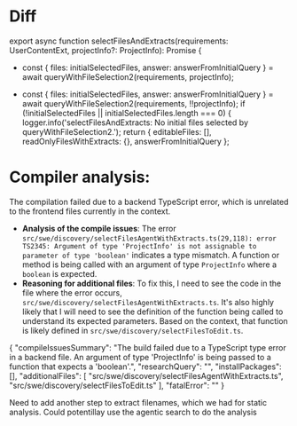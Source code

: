 # Diff
 export async function selectFilesAndExtracts(requirements: UserContentExt, projectInfo?: ProjectInfo): Promise<SelectFilesAndExtractsResult> {
-	const { files: initialSelectedFiles, answer: answerFromInitialQuery } = await queryWithFileSelection2(requirements, projectInfo);
+	const { files: initialSelectedFiles, answer: answerFromInitialQuery } = await queryWithFileSelection2(requirements, !!projectInfo);
 	if (!initialSelectedFiles || initialSelectedFiles.length === 0) {
 		logger.info('selectFilesAndExtracts: No initial files selected by queryWithFileSelection2.');
 		return { editableFiles: [], readOnlyFilesWithExtracts: {}, answerFromInitialQuery };

# Compiler analysis:
The compilation failed due to a backend TypeScript error, which is unrelated to the frontend files currently in the context.

- **Analysis of the compile issues**: The error `src/swe/discovery/selectFilesAgentWithExtracts.ts(29,118): error TS2345: Argument of type 'ProjectInfo' is not assignable to parameter of type 'boolean'` indicates a type mismatch. A function or method is being called with an argument of type `ProjectInfo` where a `boolean` is expected.
- **Reasoning for additional files**: To fix this, I need to see the code in the file where the error occurs, `src/swe/discovery/selectFilesAgentWithExtracts.ts`. It's also highly likely that I will need to see the definition of the function being called to understand its expected parameters. Based on the context, that function is likely defined in `src/swe/discovery/selectFilesToEdit.ts`.

<json>
{
   "compileIssuesSummary": "The build failed due to a TypeScript type error in a backend file. An argument of type 'ProjectInfo' is being passed to a function that expects a 'boolean'.",
   "researchQuery": "",
   "installPackages": [],
   "additionalFiles": [
      "src/swe/discovery/selectFilesAgentWithExtracts.ts",
      "src/swe/discovery/selectFilesToEdit.ts"
   ],
   "fatalError": ""
}
</json>

Need to add another step to extract filenames, which we had for static analysis. Could potentillay use the agentic search to do the analysis